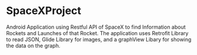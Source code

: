 # SpaceXProject
Android Application using Restful API of SpaceX to find Information about Rockets and Launches of that Rocket.
The application uses Retrofit Library to read JSON, Glide Library for images, and a graphView Libary for showing the data on the graph.
